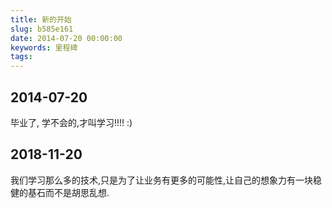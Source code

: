```yaml
---
title: 新的开始
slug: b585e161
date: 2014-07-20 00:00:00
keywords: 里程碑
tags:
---
```

## 2014-07-20
毕业了,
学不会的,才叫学习!!!!
:) 


## 2018-11-20
我们学习那么多的技术,只是为了让业务有更多的可能性,让自己的想象力有一块稳健的基石而不是胡思乱想.